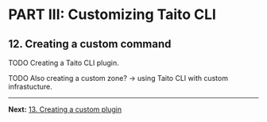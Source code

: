 # PART III: Customizing Taito CLI

## 12. Creating a custom command

TODO Creating a Taito CLI plugin.

TODO Also creating a custom zone? -> using Taito CLI with custom infrastucture.

---

**Next:** [13. Creating a custom plugin](/tutorial/13-creating-a-custom-plugin)
